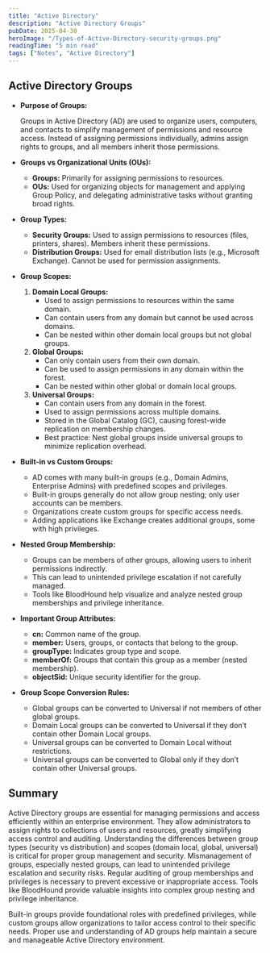 ```yaml
---
title: "Active Directory"
description: "Active Directory Groups"
pubDate: 2025-04-30
heroImage: "/Types-of-Active-Directory-security-groups.png"
readingTime: "5 min read"
tags: ["Notes", "Active Directory"]
---
```



## Active Directory Groups

- **Purpose of Groups:**
    
    Groups in Active Directory (AD) are used to organize users, computers, 
    and contacts to simplify management of permissions and resource access. 
    Instead of assigning permissions individually, admins assign rights to 
    groups, and all members inherit those permissions.
    
- **Groups vs Organizational Units (OUs):**
    - **Groups:** Primarily for assigning permissions to resources.
    - **OUs:** Used for organizing objects for
    management and applying Group Policy, and delegating administrative
    tasks without granting broad rights.
- **Group Types:**
    - **Security Groups:** Used to assign permissions to resources (files, printers, shares). Members inherit these permissions.
    - **Distribution Groups:** Used for email distribution lists (e.g., Microsoft Exchange). Cannot be used for permission assignments.
- **Group Scopes:**
    1. **Domain Local Groups:**
        - Used to assign permissions to resources within the same domain.
        - Can contain users from any domain but cannot be used across domains.
        - Can be nested within other domain local groups but not global groups.
    2. **Global Groups:**
        - Can only contain users from their own domain.
        - Can be used to assign permissions in any domain within the forest.
        - Can be nested within other global or domain local groups.
    3. **Universal Groups:**
        - Can contain users from any domain in the forest.
        - Used to assign permissions across multiple domains.
        - Stored in the Global Catalog (GC), causing forest-wide replication on membership changes.
        - Best practice: Nest global groups inside universal groups to minimize replication overhead.
- **Built-in vs Custom Groups:**
    - AD comes with many built-in groups (e.g., Domain Admins, Enterprise Admins) with predefined scopes and privileges.
    - Built-in groups generally do not allow group nesting; only user accounts can be members.
    - Organizations create custom groups for specific access needs.
    - Adding applications like Exchange creates additional groups, some with high privileges.
- **Nested Group Membership:**
    - Groups can be members of other groups, allowing users to inherit permissions indirectly.
    - This can lead to unintended privilege escalation if not carefully managed.
    - Tools like BloodHound help visualize and analyze nested group memberships and privilege inheritance.
- **Important Group Attributes:**
    - **cn:** Common name of the group.
    - **member:** Users, groups, or contacts that belong to the group.
    - **groupType:** Indicates group type and scope.
    - **memberOf:** Groups that contain this group as a member (nested membership).
    - **objectSid:** Unique security identifier for the group.
- **Group Scope Conversion Rules:**
    - Global groups can be converted to Universal if not members of other global groups.
    - Domain Local groups can be converted to Universal if they don’t contain other Domain Local groups.
    - Universal groups can be converted to Domain Local without restrictions.
    - Universal groups can be converted to Global only if they don’t contain other Universal groups.

## Summary

Active Directory groups are essential for managing permissions and access efficiently within an enterprise environment.  They allow administrators to assign rights to collections of users and resources, greatly simplifying access control and auditing. Understanding the differences between group types (security vs distribution) and scopes (domain local, global, universal) is critical for proper group management and security. Mismanagement of groups, especially nested groups, can 
lead to unintended privilege escalation and security risks. Regular auditing of group memberships and privileges is necessary to prevent excessive or inappropriate access. Tools like BloodHound provide valuable insights into complex group nesting and privilege inheritance.

Built-in groups provide foundational roles with predefined privileges, while custom groups allow organizations to tailor access control to their specific needs. Proper use and understanding of AD groups help maintain a secure and manageable Active Directory environment.